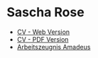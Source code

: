 # Sascha Rose

- [CV - Web Version](https://rsascha.github.io/cv/)
- [CV - PDF Version](Sascha-Rose-CV.pdf)
- [Arbeitszeugnis Amadeus](Arbeitszeugnis-Sascha-Rose.pdf)
